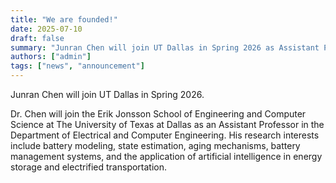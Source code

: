 ```yaml
---
title: "We are founded!"
date: 2025-07-10
draft: false
summary: "Junran Chen will join UT Dallas in Spring 2026 as Assistant Professor."
authors: ["admin"]
tags: ["news", "announcement"]
---
```


Junran Chen will join UT Dallas in Spring 2026.

<!--more-->

Dr. Chen will join the Erik Jonsson School of Engineering and Computer Science at The University of Texas at Dallas as an Assistant Professor in the Department of Electrical and Computer Engineering. His research interests include battery modeling, state estimation, aging mechanisms, battery management systems, and the application of artificial intelligence in energy storage and electrified transportation.
